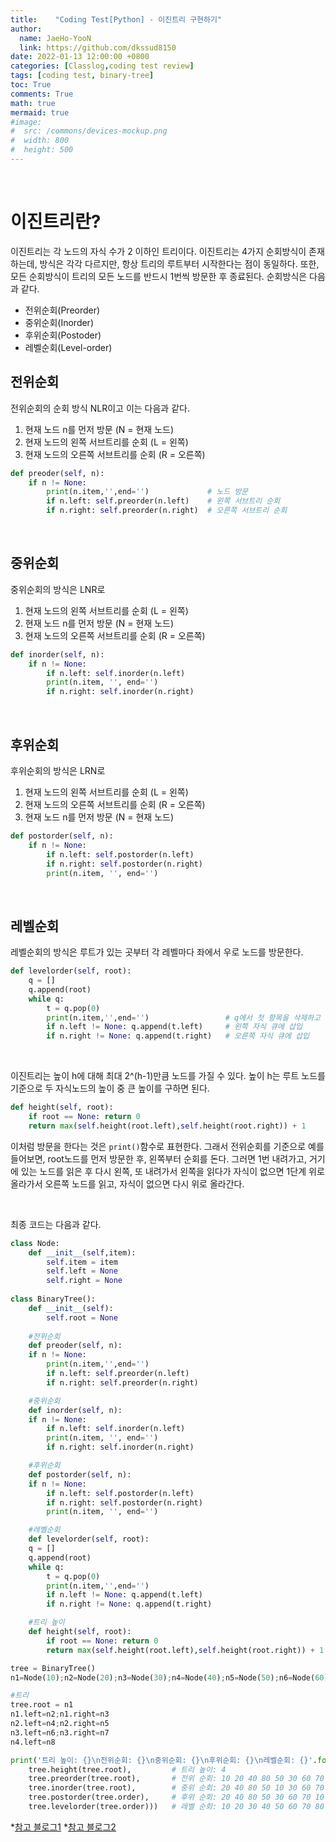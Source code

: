 ```yaml
---
title:    "Coding Test[Python] - 이진트리 구현하기"
author:
  name: JaeHo-YooN
  link: https://github.com/dkssud8150
date: 2022-01-13 12:00:00 +0800
categories: [Classlog,coding test review]
tags: [coding test, binary-tree]
toc: True
comments: True
math: true
mermaid: true
#image:
#  src: /commons/devices-mockup.png
#  width: 800
#  height: 500
---
```


<br>

# 이진트리란?

이진트리는 각 노드의 자식 수가 2 이하인 트리이다. 이진트리는 4가지 순회방식이 존재하는데, 방식은 각각 다르지만, 항상 트리의 루트부터 시작한다는 점이 동일하다. 또한, 모든 순회방식이 트리의 모든 노드를 반드시 1번씩 방문한 후 종료된다. 순회방식은 다음과 같다.

* 전위순회(Preorder)
* 중위순회(Inorder)
* 후위순회(Postoder)
* 레벨순회(Level-order)

## 전위순회

전위순회의 순회 방식 NLR이고 이는 다음과 같다.
1. 현재 노드 n를 먼저 방문 (N = 현재 노드)
2. 현재 노드의 왼쪽 서브트리를 순회 (L = 왼쪽)
3. 현재 노드의 오른쪽 서브트리를 순회 (R = 오른쪽)

```python
def preoder(self, n):
    if n != None:
        print(n.item,'',end='')             # 노드 방문
        if n.left: self.preorder(n.left)    # 왼쪽 서브트리 순회
        if n.right: self.preorder(n.right)  # 오른쪽 서브트리 순회
```

<br>

## 중위순회

중위순회의 방식은 LNR로
1. 현재 노드의 왼쪽 서브트리를 순회 (L = 왼쪽)
2. 현재 노드 n를 먼저 방문 (N = 현재 노드)
3. 현재 노드의 오른쪽 서브트리를 순회 (R = 오른쪽)

```python
def inorder(self, n):
    if n != None:
        if n.left: self.inorder(n.left)
        print(n.item, '', end='')
        if n.right: self.inorder(n.right)
```

<br>

## 후위순회

후위순회의 방식은 LRN로
1. 현재 노드의 왼쪽 서브트리를 순회 (L = 왼쪽)
2. 현재 노드의 오른쪽 서브트리를 순회 (R = 오른쪽)
3. 현재 노드 n를 먼저 방문 (N = 현재 노드)

```python
def postorder(self, n):
    if n != None:
        if n.left: self.postorder(n.left)
        if n.right: self.postorder(n.right)
        print(n.item, '', end='')
```

<br>

## 레벨순회

레벨순회의 방식은 루트가 있는 곳부터 각 레벨마다 좌에서 우로 노드를 방문한다.

```python
def levelorder(self, root):
    q = []
    q.append(root)
    while q:
        t = q.pop(0)
        print(n.item,'',end='')                 # q에서 첫 항목을 삭제하고 삭제한 노드 방문
        if n.left != None: q.append(t.left)     # 왼쪽 자식 큐에 삽입
        if n.right != None: q.append(t.right)   # 오른쪽 자식 큐에 삽입
```

<br>

이진트리는 높이 h에 대해 최대 2^(h-1)만큼 노드를 가질 수 있다. 높이 h는 루트 노드를 기준으로 두 자식노드의 높이 중 큰 높이를 구하면 된다.

```python
def height(self, root):
    if root == None: return 0
    return max(self.height(root.left),self.height(root.right)) + 1
```

이처럼 방문을 한다는 것은 `print()`함수로 표현한다. 그래서 전위순회를 기준으로 예를 들어보면, root노드를 먼저 방문한 후, 왼쪽부터 순회를 돈다. 그러면 1번 내려가고, 거기에 있는 노드를 읽은 후 다시 왼쪽, 또 내려가서 왼쪽을 읽다가 자식이 없으면 1단계 위로 올라가서 오른쪽 노드를 읽고, 자식이 없으면 다시 위로 올라간다.

<br>

최종 코드는 다음과 같다.

```python
class Node:
    def __init__(self,item):
        self.item = item
        self.left = None
        self.right = None
    
class BinaryTree():
    def __init__(self):
        self.root = None
    
    #전위순회
    def preoder(self, n):
    if n != None:
        print(n.item,'',end='')       
        if n.left: self.preorder(n.left)   
        if n.right: self.preorder(n.right) 

    #중위순회
    def inorder(self, n):
    if n != None:
        if n.left: self.inorder(n.left)
        print(n.item, '', end='')
        if n.right: self.inorder(n.right)

    #후위순회
    def postorder(self, n):
    if n != None:
        if n.left: self.postorder(n.left)
        if n.right: self.postorder(n.right)
        print(n.item, '', end='')

    #레벨순회
    def levelorder(self, root):
    q = []
    q.append(root)
    while q:
        t = q.pop(0)
        print(n.item,'',end='')  
        if n.left != None: q.append(t.left)  
        if n.right != None: q.append(t.right) 

    #트리 높이
    def height(self, root):
        if root == None: return 0
        return max(self.height(root.left),self.height(root.right)) + 1  

tree = BinaryTree()
n1=Node(10);n2=Node(20);n3=Node(30);n4=Node(40);n5=Node(50);n6=Node(60);n7=Node(70);n8=Node(80);

#트리
tree.root = n1
n1.left=n2;n1.right=n3
n2.left=n4;n2.right=n5
n3.left=n6;n3.right=n7
n4.left=n8

print('트리 높이: {}\n전위순회: {}\n중위순회: {}\n후위순회: {}\n레벨순회: {}'.format(
    tree.height(tree.root),         # 트리 높이: 4
    tree.preorder(tree.root),       # 전위 순회: 10 20 40 80 50 30 60 70
    tree.inorder(tree.root),        # 중위 순회: 20 40 80 50 10 30 60 70
    tree.postorder(tree.order),     # 후위 순회: 20 40 80 50 30 60 70 10
    tree.levelorder(tree.order)))   # 레벨 순회: 10 20 30 40 50 60 70 80
```

*[참고 블로그1](https://it-garden.tistory.com/406)
*[참고 블로그2](https://brunch.co.kr/@qqplot/131)